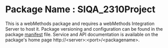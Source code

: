 # Package Name : SIQA_2310Project
This is a webMethods package and requires a webMethods Integration Server to host it. Package versioning and configuration can be found in the package [manifest](./SIQA_2310Project/manifest.v3) file. Service and API documentation is available on the package's home page http://&lt;server&gt;:&lt;port&gt;/&lt;packagename>.
